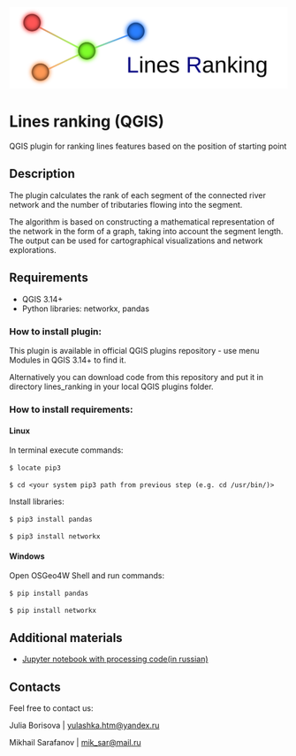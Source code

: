 ![ranking.png](https://raw.githubusercontent.com/ChrisLisbon/QGIS_LinesRankingPlugin/master/images/ranking.png)

# Lines ranking (QGIS)

QGIS plugin for ranking lines features based on the position of starting point

## Description

The plugin calculates the rank of each segment of the connected river network and the number of tributaries flowing into the segment.

The algorithm is based on constructing a mathematical representation of the network in the form of a graph, taking into account the segment length. The output can be used for cartographical visualizations and network explorations.

## Requirements

* QGIS 3.14+
* Python libraries: networkx, pandas

### How to install plugin:

This plugin is available in official QGIS plugins repository - use menu Modules in QGIS 3.14+ to find it.

Alternatively you can download code from this repository and put it in directory lines_ranking in your local QGIS plugins folder.

### How to install requirements:

#### Linux

In terminal execute commands:

`$ locate pip3`

`$ cd <your system pip3 path from previous step (e.g. cd /usr/bin/)>`

Install libraries:

`$ pip3 install pandas`

`$ pip3 install networkx`

#### Windows

Open OSGeo4W Shell and run commands:

`$ pip install pandas`

`$ pip install networkx`

## Additional materials 

* [Jupyter notebook with processing code(in russian)](https://github.com/Dreamlone/State_Hydrological_Institute/blob/master/River_ranking.ipynb)

## Contacts

Feel free to contact us:

Julia Borisova | yulashka.htm@yandex.ru

Mikhail Sarafanov | mik_sar@mail.ru
